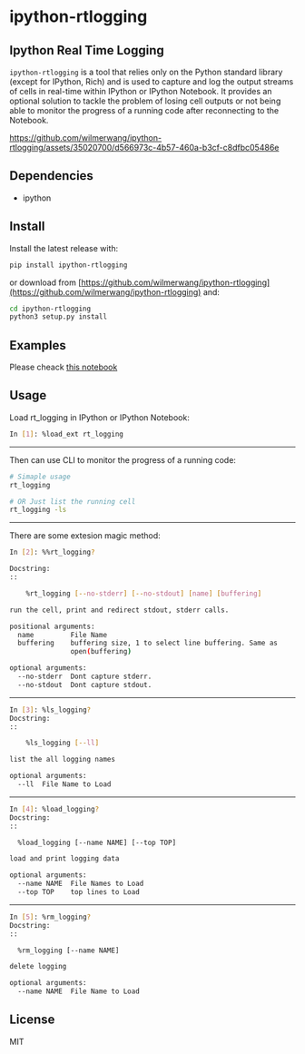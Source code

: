 # ipython-rtlogging
## Ipython Real Time Logging
`ipython-rtlogging` is a tool that relies only on the Python standard library (except for IPython, Rich) and is used to capture and log the output streams of cells in real-time within IPython or IPython Notebook. It provides an optional solution to tackle the problem of losing cell outputs or not being able to monitor the progress of a running code after reconnecting to the Notebook.

https://github.com/wilmerwang/ipython-rtlogging/assets/35020700/d566973c-4b57-460a-b3cf-c8dfbc05486e





## Dependencies
- ipython

## Install
Install the latest release with:
```bash
pip install ipython-rtlogging
```

or download from [https://github.com/wilmerwang/ipython-rtlogging](https://github.com/wilmerwang/ipython-rtlogging) and:
```bash
cd ipython-rtlogging
python3 setup.py install
```
## Examples
Please cheack [this notebook](doc/doc.ipynb)

## Usage
Load rt_logging in IPython or IPython Notebook: 
```bash
In [1]: %load_ext rt_logging
```

---

Then can use CLI to monitor the progress of a running code:
```bash
# Simaple usage
rt_logging

# OR Just list the running cell
rt_logging -ls
```

---

There are some extesion magic method:
```bash
In [2]: %%rt_logging?

Docstring:
::

    %rt_logging [--no-stderr] [--no-stdout] [name] [buffering]

run the cell, print and redirect stdout, stderr calls.

positional arguments:
  name         File Name
  buffering    buffering size, 1 to select line buffering. Same as
               open(buffering)

optional arguments:
  --no-stderr  Dont capture stderr.
  --no-stdout  Dont capture stdout.
```

---

```bash
In [3]: %ls_logging?
Docstring:
::

    %ls_logging [--ll]

list the all logging names

optional arguments:
  --ll  File Name to Load
```
---

```bash
In [4]: %load_logging?
Docstring:
::

  %load_logging [--name NAME] [--top TOP]

load and print logging data

optional arguments:
  --name NAME  File Names to Load
  --top TOP    top lines to Load
```

---

```bash
In [5]: %rm_logging?
Docstring:
::

  %rm_logging [--name NAME]

delete logging

optional arguments:
  --name NAME  File Name to Load
```

## License
MIT
